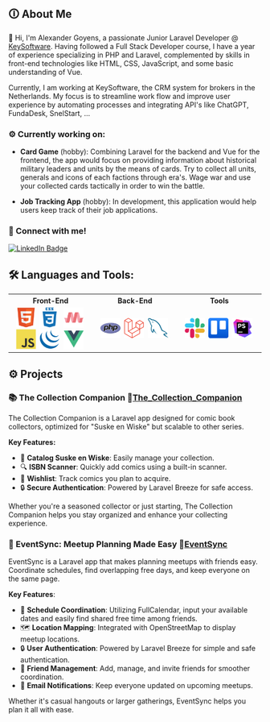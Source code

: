 ## 🛈 About Me

👋 Hi, I'm Alexander Goyens, a passionate Junior Laravel Developer @ <a href="https://keysoftware.nl" target="blank">KeySoftware</a>.
Having followed a Full Stack Developer course, I have a year of experience specializing in PHP and Laravel, complemented by skills in front-end technologies like HTML, CSS, JavaScript, and some basic understanding of Vue.

Currently, I am working at KeySoftware, the CRM system for brokers in the Netherlands. My focus is to streamline work flow and improve user experience by automating processes and integrating API's like ChatGPT, FundaDesk, SnelStart, ...

### ⚙️ Currently working on:
- **Card Game** (hobby): Combining Laravel for the backend and Vue for the frontend, the app would focus on providing information about historical military leaders and units by the means of cards. Try to collect all units, generals and icons of each factions through era's. Wage war and use your collected cards tactically in order to win the battle.

- **Job Tracking App** (hobby): In development, this application would help users keep track of their job applications.

### 🤝 Connect with me!
<div id="badges">
    <a href="https://www.linkedin.com/in/alexander-goyens-a0a8a2224/">
      <img src="https://img.shields.io/badge/LinkedIn-blue?style=for-the-badge&logo=linkedin&logoColor=white" alt="LinkedIn Badge"/>
    </a>
</div>

## :hammer_and_wrench: Languages and Tools:
<!-- https://github.com/devicons/devicon/tree/master/icons -->
<table width="100%">
  <tr>
    <th width="33.33%">Front-End</th>
    <th width="33.33%">Back-End</th>
    <th width="33.33%">Tools</th>
  </tr>
  <tr>
    <td style="text-align: center;">
      <img src="https://github.com/devicons/devicon/blob/master/icons/html5/html5-original.svg" title="HTML5" alt="HTML" width="40" height="40"/>&nbsp;
      <img src="https://github.com/devicons/devicon/blob/master/icons/css3/css3-plain-wordmark.svg" title="CSS3" alt="CSS" width="40" height="40"/>&nbsp;
      <img src="https://github.com/devicons/devicon/blob/master/icons/materializecss/materializecss-original.svg" title="MaterializeCSS" alt="MaterializeCSS" width="40" height="40"/>&nbsp;
      <img src="https://github.com/devicons/devicon/blob/master/icons/javascript/javascript-original.svg" title="JavaScript" alt="JavaScript" width="40" height="40"/>&nbsp;
      <img src="https://github.com/devicons/devicon/blob/master/icons/jquery/jquery-original.svg" title="jQuery" alt="jQuery" width="40" height="40"/>&nbsp;
      <img src="https://github.com/devicons/devicon/blob/master/icons/vuejs/vuejs-original.svg" title="VueJS" alt="VueJS" width="40" height="40"/>&nbsp;
    </td>
    <td style="text-align: center;">
      <img src="https://github.com/devicons/devicon/blob/master/icons/php/php-original.svg" title="PHP" alt="PHP" width="40" height="40"/>&nbsp;
      <img src="https://github.com/devicons/devicon/blob/master/icons/laravel/laravel-original.svg" title="Laravel" alt="Laravel" width="40" height="40"/>&nbsp;
      <img src="https://github.com/devicons/devicon/blob/master/icons/mysql/mysql-original.svg" title="mySQL" alt="mySQL" width="40" height="40"/>&nbsp;
    </td>
    <td style="text-align: center;">
      <img src="https://github.com/devicons/devicon/blob/master/icons/slack/slack-original.svg" title="Slack" alt="Slack" width="40" height="40"/>&nbsp;
      <img src="https://github.com/devicons/devicon/blob/master/icons/trello/trello-original.svg" title="Trello" alt="Trello" width="40" height="40"/>&nbsp;
      <img src="https://github.com/devicons/devicon/blob/master/icons/phpstorm/phpstorm-original.svg" title="PhpStorm" alt="PhpStorm" width="40" height="40"/>&nbsp;
    </td>
  </tr>
</table>

## ⚙️ Projects

### 📚 The Collection Companion 🔗<a href="https://github.com/MrMojoRising777/The_Collection_Companion">The_Collection_Companion</a>

The Collection Companion is a Laravel app designed for comic book collectors, optimized for "Suske en Wiske" but scalable to other series.

**Key Features:**
- 📖 **Catalog Suske en Wiske**: Easily manage your collection.
- 🔍 **ISBN Scanner**: Quickly add comics using a built-in scanner.
- 📝 **Wishlist**: Track comics you plan to acquire.
- 🔒 **Secure Authentication**: Powered by Laravel Breeze for safe access.

Whether you're a seasoned collector or just starting, The Collection Companion helps you stay organized and enhance your collecting experience.

### 📅 EventSync: Meetup Planning Made Easy 🔗<a href="https://github.com/MrMojoRising777/EventSync">EventSync</a>
EventSync is a Laravel app that makes planning meetups with friends easy. Coordinate schedules, find overlapping free days, and keep everyone on the same page.

**Key Features**:
- 📆 **Schedule Coordination**: Utilizing FullCalendar, input your available dates and easily find shared free time among friends.
- 🗺️ **Location Mapping**: Integrated with OpenStreetMap to display meetup locations.
- 🔒 **User Authentication**: Powered by Laravel Breeze for simple and safe authentication.
- 👥 **Friend Management**: Add, manage, and invite friends for smoother coordination.
- 📧 **Email Notifications**: Keep everyone updated on upcoming meetups.

Whether it's casual hangouts or larger gatherings, EventSync helps you plan it all with ease.

<!-- https://github-readme-streak-stats.herokuapp.com/demo/ -->
<!--
## 📈 Github Stats
<div align="center">
  <img height="180em" src="https://github-readme-stats.vercel.app/api?username=MrMojoRising777&show_icons=true&hide=issues,contribs&theme=radical" />
  <img height="180em" src="https://github-readme-stats.vercel.app/api/top-langs/?username=MrMojoRising777&layout=compact&theme=radical" />
  <img height="180em" src="https://github-readme-streak-stats.herokuapp.com?user=MrMojoRising777&theme=radical" />
</div>
-->
